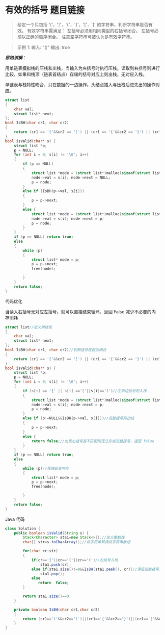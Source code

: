 ﻿# 有效的括号 [题目链接](https://leetcode-cn.com/problems/valid-parentheses/)

> 给定一个只包括 '('，')'，'{'，'}'，'['，']' 的字符串，判断字符串是否有效。
>有效字符串需满足：
>左括号必须用相同类型的右括号闭合。
>左括号必须以正确的顺序闭合。
>注意空字符串可被认为是有效字符串。

>示例 1:
>输入: "()"
>输出: true

***思路讲解***：

用单链表模拟栈的压栈和出栈，当输入为左括号时执行压栈，读取到右括号则进行比较，如果和栈顶（链表首结点）存储的括号对应上则出栈，无对应入栈。

单链表与栈特性吻合，只在数据的一边操作，头结点插入与压栈后进先出的操作对应。
```c
struct list
{
	char val;
	struct list* next;
};
bool IsBH(char cr1, char cr2)
{
	return (cr1 == '['&&cr2 == ']') || (cr1 == '{'&&cr2 == '}') || (cr1 == '('&&cr2 == ')');
}
bool isValid(char* s) {
	struct list *p;
	p = NULL;
	for (int i = 0; s[i] != '\0'; i++)
	{
		if (p == NULL)
		{
			struct list *node = (struct list*)malloc(sizeof(struct list));
			node->val = s[i]; node->next = NULL;
			p = node;
		}
		else if (IsBH(p->val, s[i]))
		{
			p = p->next;
		}
		else {
			struct list *node = (struct list*)malloc(sizeof(struct list));
			node->val = s[i]; node->next = p;
			p = node;
		}
	}
	if (p == NULL) return true;
	else
	{
		while (p)
		{
			struct list* node = p;
			p = p->next;
			free(node);

		}
	}
	return false;
}
```
代码优化

当读入右括号无对应左括号，就可以直接结束循环，返回 False 减少不必要的内存消耗

```c
struct list//定义单链表
{
	char val;
	struct list* next;
};
bool IsBH(char cr1, char cr2)//判断括号是否为闭合
{
	return (cr1 == '['&&cr2 == ']') || (cr1 == '{'&&cr2 == '}') || (cr1 == '('&&cr2 == ')');
}
bool isValid(char* s) {
	struct list *p;
	p = NULL;
	for (int i = 0; s[i] != '\0'; i++)
	{
		if (s[i] == '{' || s[i] =='['||s[i]=='(')//左半边括号则入栈
		{
			struct list *node = (struct list*)malloc(sizeof(struct list));
			node->val = s[i]; node->next = p;
			p = node;
		}
		else if (p!=NULL&&IsBH(p->val, s[i]))//完整括号则出栈
		{
			p = p->next;
		}
		else {
			return false;//出现右括号且不匹配则无法形成完整括号，返回 false
		}
	}
	if (p == NULL) return true;
	else
	{
		while (p)//释放链表内存
		{
			struct list* node = p;
			p = p->next;
			free(node);

		}
	}
	return false;
}
```
Java 代码
```java
class Solution {
    public boolean isValid(String s) {
        Stack<Character> sta1=new Stack<>();//定义整数栈
        char[] str=s.toCharArray();//将字符串转换成字符串数组

        for(char cr:str)
        {
            if(cr=='['||cr=='{'||cr=='(')//左括号入栈
                sta1.push(cr);
            else if(sta1.size()!=0&&IsBH(sta1.peek(), cr))//满足完整括号，出栈
                sta1.pop();
            else
               return  false;
        }

        return sta1.size()==0;
    }

    private boolean IsBH(char cr1,char cr2)
    {
        return (cr1=='('&&cr2==')')||(cr1=='{'&&cr2=='}')||(cr1=='['&&cr2==']');
    }
}
```

